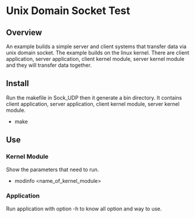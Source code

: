 # Unix Domain Socket Test
## Overview
An example builds a simple server and client systems that transfer data via unix domain socket.
The example builds on the linux kernel. There are client application, server application, client kernel module, server kernel module and they will transfer data together.
## Install
Run the makefile in Sock_UDP then it generate a bin directory. It contains client application, server application, client kernel module, server kernel module.
- make
## Use
### Kernel Module
Show the parameters that need to run.
- modinfo <name_of_kernel_module>
### Application
Run application with option -h to know all option and way to use.
